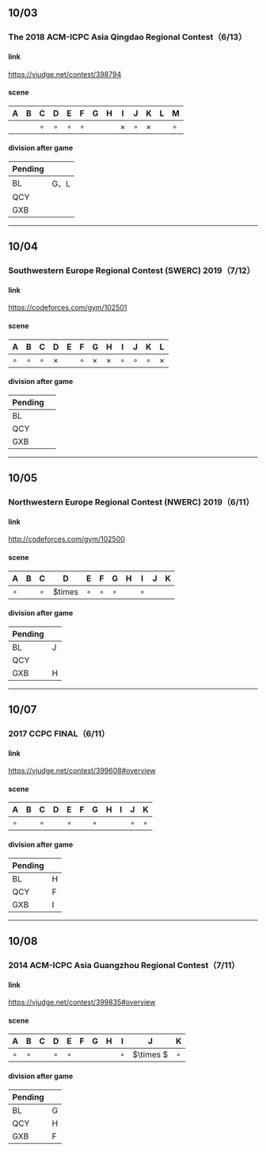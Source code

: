 ## 10/03

### The 2018 ACM-ICPC Asia Qingdao Regional Contest（6/13）

#### link

https://vjudge.net/contest/398794

#### scene

| A    | B    | C       | D       | E       | F       | G    | H    | I      | J       | K     | L    | M       |
| ---- | ---- | ------- | ------- | ------- | ------- | ---- | ---- | -----  | ------- | ----- | ---- | ------- |
|      |      | $\circ$ | $\circ$ | $\circ$ | $\circ$ |      |      |$\times$| $\circ$ |$\times$|      | $\circ$ |

#### division after game

| Pending |      |
| ------- | ---- |
| BL      | G、L |
| QCY     |      |
| GXB     |      |

----

## 10/04

### Southwestern Europe Regional Contest (SWERC) 2019（7/12）

#### link

https://codeforces.com/gym/102501

#### scene

| A       | B       | C       | D        | E    | F       | G        | H    | I       | J       | K       | L        |
| ------- | ------- | ------- | -------- | ---- | ------- | -------- | ---- | ------- | ------- | ------- | -------- |
| $\circ$ | $\circ$ | $\circ$ | $\times$ |      | $\circ$ | $\times$ |$\times$| $\circ$ | $\circ$ | $\circ$ | $\times$ |

#### division after game

| Pending |      |
| ------- | ---- |
| BL      |      |
| QCY     |      |
| GXB     |      |

----

## 10/05

### Northwestern Europe Regional Contest (NWERC) 2019（6/11）

#### link

http://codeforces.com/gym/102500

#### scene

| A       | B    | C       | D     | E       | F       | G       | H    | I       | J    | K    |
| ------- | ---- | ------- | ----  | ------- | ------- | ------- | ---- | ------- | ---- | ---- |
| $\circ$ |      | $\circ$ |\$times| $\circ$ | $\circ$ | $\circ$ |      | $\circ$ |      |      |

#### division after game

| Pending |      |
| ------- | ---- |
| BL      | J    |
| QCY     |      |
| GXB     | H    |

----

## 10/07

### 2017 CCPC FINAL（6/11）

#### link

https://vjudge.net/contest/399608#overview

#### scene

| A       | B    | C       | D    | E       | F    | G       | H    | I    | J       | K       |
| ------- | ---- | ------- | ---- | ------- | ---- | ------- | ---- | ---- | ------- | ------- |
| $\circ$ |      | $\circ$ |      | $\circ$ |      | $\circ$ |      |      | $\circ$ | $\circ$ |

#### division after game

| Pending |      |
| ------- | ---- |
| BL      | H    |
| QCY     | F    |
| GXB     | I    |

----

## 10/08

### 2014 ACM-ICPC Asia Guangzhou Regional Contest（7/11）

#### link

https://vjudge.net/contest/399835#overview

#### scene

| A       | B       | C    | D       | E       | F    | G    | H    | I    | J         | K       |
| ------- | ------- | ---- | ------- | ------- | ---- | ---- | ---- | ---- | --------- | ------- |
| $\circ$ | $\circ$ |      | $\circ$ | $\circ$ |      |      |      |$\circ$| $\times $ | $\circ$ |

#### division after game

| Pending |      |
| ------- | ---- |
| BL      | G    |
| QCY     | H    |
| GXB     | F    |

